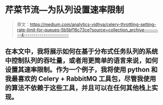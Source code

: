 # 芹菜节流—为队列设置速率限制

> 原文：<https://medium.com/analytics-vidhya/celery-throttling-setting-rate-limit-for-queues-5b5bf16c73ce?source=collection_archive---------4----------------------->

## 在本文中，我将展示如何在基于分布式任务队列的系统中控制队列的吞吐量，或者用更简单的语言来说，如何设置其速率限制。作为一个例子，我将使用 python 和我最喜欢的 **Celery + RabbitMQ** 工具包，尽管我使用的算法不依赖于这些工具，并且可以在任何其他栈上实现。